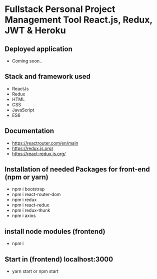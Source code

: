 # Fullstack Personal Project Management Tool React.js, Redux, JWT & Heroku

## Deployed application

- Coming soon..

## Stack and framework used

- ReactJs
- Redux
- HTML
- CSS
- JavaScript
- ES6

## Documentation

- https://reactrouter.com/en/main
- https://redux.js.org/
- https://react-redux.js.org/

## Installation of needed Packages for front-end (npm or yarn)

- npm i bootstrap
- npm i react-router-dom
- npm i redux
- npm i react-redux
- npm i redux-thunk
- npm i axios

## install node modules (frontend)

- npm i

## Start in (frontend) localhost:3000

- yarn start or npm start
